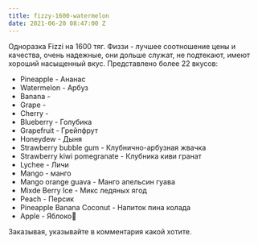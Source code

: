 ```yaml
---
title: fizzy-1600-watermelon
date: 2021-06-20 08:47:00 Z
---
```


Одноразка Fizzi на 1600 тяг. 
Физзи - лучшее соотношение цены и качества, очень надежные, они дольше служат, не подтекают, имеют хороший насыщенный вкус.
Представлено более 22 вкусов:
<ul>
	<li>Pineapple - Ананас</li>
	<li>Watermelon - Арбуз</li>
	<li>Banana -</li>
	<li>Grape - </li>
	<li>Cherry - </li>
	<li>Blueberry - Голубика</li>
	<li>Grapefruit - Грейпфрут</li>
	<li>Honeydew - Дыня</li>
	<li>Strawberry bubble gum - Клубнично-арбузная жвачка</li>
	<li> Strawberry kiwi pomegranate - Клубника киви гранат</li>
	<li>Lychee - Личи</li>
	<li>Mango - манго</li>
	<li>Mango orange guava - Манго апельсин гуава</li>
	<li>Mixde Berry Ice - Микс ледяных ягод</li>
	<li>Peach - Персик</li>
	<li>Pineapple Banana Coconut - Напиток пина колада</li>
	<li>Apple - Яблоко🍏</li>
</ul>

Заказывая, указывайте в комментария какой хотите.